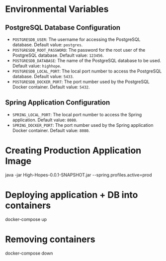 # Environmental Variables

## PostgreSQL Database Configuration

- `POSTGRESDB_USER`: The username for accessing the PostgreSQL database. Default value: `postgres`.
- `POSTGRESDB_ROOT_PASSWORD`: The password for the root user of the PostgreSQL database. Default value: `123456`.
- `POSTGRESDB_DATABASE`: The name of the PostgreSQL database to be used. Default value: `highhope`.
- `POSTGRESDB_LOCAL_PORT`: The local port number to access the PostgreSQL database. Default value: `5433`.
- `POSTGRESDB_DOCKER_PORT`: The port number used by the PostgreSQL Docker container. Default value: `5432`.

## Spring Application Configuration

- `SPRING_LOCAL_PORT`: The local port number to access the Spring application. Default value: `8080`.
- `SPRING_DOCKER_PORT`: The port number used by the Spring application Docker container. Default value: `8080`.

# Creating Production Application Image

java -jar High-Hopes-0.0.1-SNAPSHOT.jar --spring.profiles.active=prod   

# Deploying application + DB into containers

docker-compose up

# Removing containers

docker-compose down